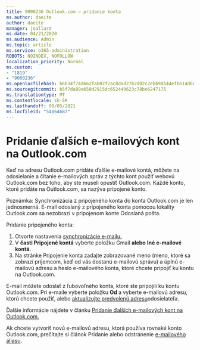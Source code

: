 ```yaml
---
title: 9000236 Outlook.com – pridanie konta
ms.author: daeite
author: daeite
manager: joallard
ms.date: 04/21/2020
ms.audience: Admin
ms.topic: article
ms.service: o365-administration
ROBOTS: NOINDEX, NOFOLLOW
localization_priority: Normal
ms.custom:
- "1819"
- "9000236"
ms.openlocfilehash: b6b34f74d662fab02f7ac8dad27b2d02c7ebb9db44efb614d6005741d4cebdb2
ms.sourcegitcommit: b5f7da89a650d2915dc652449623c78be6247175
ms.translationtype: MT
ms.contentlocale: sk-SK
ms.lasthandoff: 08/05/2021
ms.locfileid: "54064687"
---
```

# <a name="add-your-other-email-accounts-to-outlookcom"></a>Pridanie ďalších e-mailových kont na Outlook.com

Keď na adresu Outlook.com pridáte ďalšie e-mailové kontá, môžete na odosielanie a čítanie e-mailových správ z týchto kont použiť webovú Outlook.com bez toho, aby ste museli opustiť Outlook.com. Každé konto, ktoré pridáte na Outlook.com, sa nazýva pripojené konto.

Poznámka: Synchronizácia z pripojeného konta do konta Outlook.com je len jednosmerná. E-mail odoslaný z pripojeného konta pomocou lokality Outlook.com sa nezobrazí v pripojenom konte Odoslaná pošta.

Pridanie pripojeného konta:

1. Otvorte nastavenia [synchronizácie e-mailu.](https://go.microsoft.com/fwlink/?linkid=875264)
2. V **časti Pripojené kontá** vyberte položku Gmail **alebo** **Iné e-mailové kontá**.
3. Na stránke Pripojenie konta zadajte zobrazované meno (meno, ktoré sa zobrazí príjemcom, keď od vás dostanú e-mailovú správu) a úplnú e-mailovú adresu a heslo e-mailového konta, ktoré chcete pripojiť ku kontu na Outlook.com.

E-mail môžete odoslať z ľubovoľného konta, ktoré ste pripojili ku kontu Outlook.com. Pri e-maile vyberte položku **Od** a vyberte e-mailovú adresu, ktorú chcete použiť, alebo [aktualizujte predvolenú adresu](https://go.microsoft.com/fwlink/?linkid=875264)odosielateľa.

Ďalšie informácie nájdete v článku [Pridanie ďalších e-mailových kont na Outlook.com.](https://support.office.com/article/c5224df4-5885-4e79-91ba-523aa743f0ba?wt.mc_id=Office_Outlook_com_Alchemy)

Ak chcete vytvoriť novú e-mailovú adresu, ktorá používa rovnaké konto Outlook.com, prečítajte si článok Pridanie alebo odstránenie [e-mailového aliasu](https://support.office.com/article/459b1989-356d-40fa-a689-8f285b13f1f2?wt.mc_id=Office_Outlook_com_Alchemy).